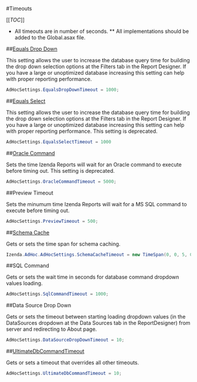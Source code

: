 #Timeouts

[[_TOC_]]

*  All timeouts are in number of seconds. 
** All implementations should be added to the Global.asax file.

##[Equals Drop Down](http://wiki.izenda.us/API/CodeSamples/EqualsDropDownTimeout)

This setting allows the user to increase the database query time for building the drop down selection options at the Filters tab in the Report Designer. If you have a large or unoptimized database increasing this setting can help with proper reporting performance.

```csharp
AdHocSettings.EqualsDropDownTimeout = 1000;
```

##[Equals Select](http://wiki.izenda.us/API/CodeSamples/EqualsSelectTimeout) 

This setting allows the user to increase the database query time for building the drop down selection options at the Filters tab in the Report Designer. If you have a large or unoptimized database increasing this setting can help with proper reporting performance. This setting is deprecated.

```csharp
AdHocSettings.EqualsSelectTimeout = 1000
```
##[Oracle Command](http://wiki.izenda.us/API/CodeSamples/OracleCommandTimeout)

Sets the time Izenda Reports will wait for an Oracle command to execute before timing out. This setting is deprecated.

```csharp
AdHocSettings.OracleCommandTimeout = 5000;
```
##Preview Timeout

Sets the minumum time Izenda Reports will wait for a MS SQL command to execute before timing out.

```csharp
AdHocSettings.PreviewTimeout = 500;
```
##[Schema Cache](http://wiki.izenda.us/API/CodeSamples/SchemaCacheTimeout)

Gets or sets the time span for schema caching.

```csharp
Izenda.AdHoc.AdHocSettings.SchemaCacheTimeout = new TimeSpan(0, 0, 5, 0);
```
##SQL Command

Gets or sets the wait time in seconds for database command dropdown values loading.

```csharp
AdHocSettings.SqlCommandTimeout = 1000;
```
##Data Source Drop Down

Gets or sets the timeout between starting loading dropdown values (in the DataSources dropdown at the Data Sources tab in the ReportDesigner) from server and redirecting to About page.

```csharp
AdHocSettings.DataSourceDropDownTimeout = 10;
```

##[UltimateDbCommandTimeout](http://wiki.izenda.us/API/CodeSamples/UltimateDbCommandTimeout)

Gets or sets a timeout that overrides all other timeouts.

```csharp
AdHocSettings.UltimateDbCommandTimeout = 10;
```